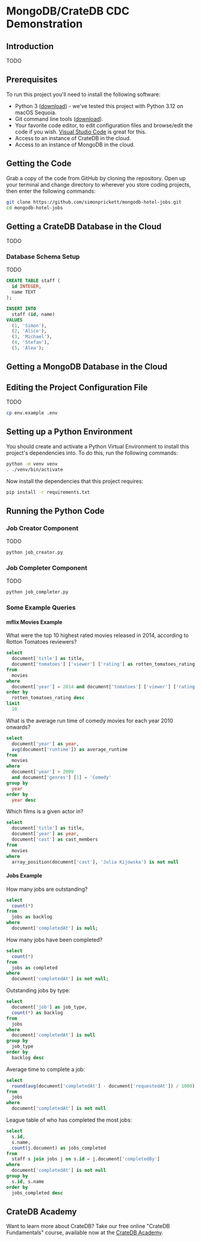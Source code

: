 # MongoDB/CrateDB CDC Demonstration

## Introduction

TODO

## Prerequisites

To run this project you'll need to install the following software:

* Python 3 ([download](https://www.python.org/downloads/)) - we've tested this project with Python 3.12 on macOS Sequoia.
* Git command line tools ([download](https://git-scm.com/downloads)).
* Your favorite code editor, to edit configuration files and browse/edit the code if you wish.  [Visual Studio Code](https://code.visualstudio.com/) is great for this.
* Access to an instance of CrateDB in the cloud.
* Access to an instance of MongoDB in the cloud.

## Getting the Code

Grab a copy of the code from GitHub by cloning the repository.  Open up your terminal and change directory to wherever you store coding projects, then enter the following commands:

```bash
git clone https://github.com/simonprickett/mongodb-hotel-jobs.git
cd mongodb-hotel-jobs
```

## Getting a CrateDB Database in the Cloud

TODO

### Database Schema Setup

TODO

```sql
CREATE TABLE staff (
  id INTEGER,
  name TEXT
);
```

```sql
INSERT INTO
  staff (id, name)
VALUES
  (1, 'Simon'),
  (2, 'Alice'),
  (3, 'Michael'),
  (4, 'Stefan'),
  (5, 'Alea');
```

## Getting a MongoDB Database in the Cloud

## Editing the Project Configuration File

TODO

```bash
cp env.example .env
```

## Setting up a Python Environment

You should create and activate a Python Virtual Environment to install this project's dependencies into.  To do this, run the following commands:

```bash
python -m venv venv
. ./venv/bin/activate
```

Now install the dependencies that this project requires:

```bash
pip install -r requirements.txt
```

## Running the Python Code

### Job Creator Component

TODO

```bash
python job_creator.py
```

### Job Completer Component

TODO

```bash
python job_completer.py
```

### Some Example Queries

#### mflix Movies Example

What were the top 10 highest rated movies released in 2014, according to Rotton Tomatoes reviewers?

```sql
select
  document['title'] as title,
  document['tomatoes'] ['viewer'] ['rating'] as rotten_tomatoes_rating
from
  movies
where
  document['year'] = 2014 and document['tomatoes'] ['viewer'] ['rating'] is not null
order by
  rotten_tomatoes_rating desc
limit
  10
```

What is the average run time of comedy movies for each year 2010 onwards?

```sql
select
  document['year'] as year,
  avg(document['runtime']) as average_runtime
from
  movies
where
  document['year'] > 2009
  and document['genres'] [1] = 'Comedy'
group by
  year
order by
  year desc
```

Which films is a given actor in?

```sql
select
  document['title'] as title,
  document['year'] as year,
  document['cast'] as cast_members
from
  movies
where
  array_position(document['cast'], 'Julia Kijowska') is not null
```

#### Jobs Example

How many jobs are outstanding?

```sql
select
  count(*)
from
  jobs as backlog
where
  document['completedAt'] is null;
```

How many jobs have been completed?

```sql
select
  count(*)
from
  jobs as completed
where
  document['completedAt'] is not null;
```

Outstanding jobs by type:

```sql
select
  document['job'] as job_type,
  count(*) as backlog
from
  jobs
where
  document['completedAt'] is null
group by
  job_type
order by
  backlog desc
```

Average time to complete a job:

```sql
select
  round(avg(document['completedAt'] - document['requestedAt']) / 1000) as job_avg_time
from
  jobs 
where
  document['completedAt'] is not null
```

League table of who has completed the most jobs:

```sql
select
  s.id,
  s.name,
  count(j.document) as jobs_completed
from
  staff s join jobs j on s.id = j.document['completedBy']
where
  document['completedAt'] is not null
group by
  s.id, s.name
order by
  jobs_completed desc
```

## CrateDB Academy

Want to learn more about CrateDB?  Take our free online "CrateDB Fundamentals" course, available now at the [CrateDB Academy](https://cratedb.com/academy/fundamentals/).
